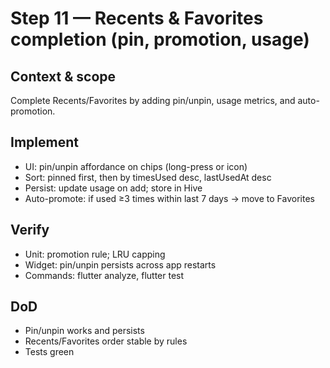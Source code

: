 # Step 11 — Recents & Favorites completion (pin, promotion, usage)

## Context & scope
Complete Recents/Favorites by adding pin/unpin, usage metrics, and auto-promotion.

## Implement
- UI: pin/unpin affordance on chips (long-press or icon)
- Sort: pinned first, then by timesUsed desc, lastUsedAt desc
- Persist: update usage on add; store in Hive
- Auto-promote: if used ≥3 times within last 7 days → move to Favorites

## Verify
- Unit: promotion rule; LRU capping
- Widget: pin/unpin persists across app restarts
- Commands: flutter analyze, flutter test

## DoD
- Pin/unpin works and persists
- Recents/Favorites order stable by rules
- Tests green

